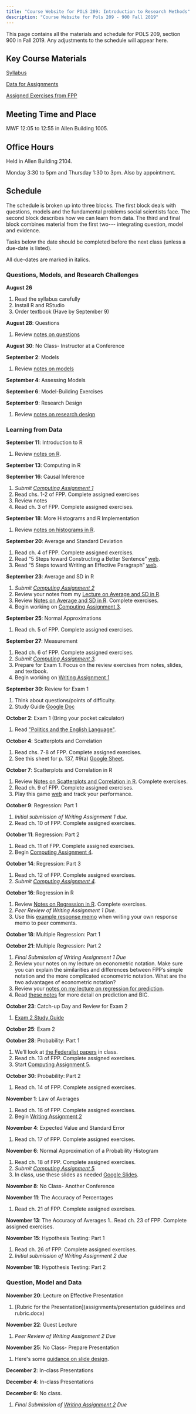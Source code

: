 ```yaml
---
title: "Course Website for POLS 209: Introduction to Research Methods"
description: "Course Website for Pols 209 - 900 Fall 2019"
---
```


This page contains all the materials and schedule for POLS 209, section 900 in Fall 2019. Any adjustments to the schedule will appear here.

## Key Course Materials

[Syllabus](files/pols-209-syllabus.pdf)

[Data for Assignments](files/data.zip)

[Assigned Exercises from FPP](files/fpp-exercises.pdf)

## Meeting Time and Place
MWF 12:05 to 12:55 in Allen Building 1005.

## Office Hours

Held in Allen Building 2104.

Monday 3:30 to 5pm and Thursday 1:30 to 3pm. Also by appointment.

## Schedule

The schedule is broken up into three blocks.
The first block deals with questions, models and the fundamental problems social scientists face.
The second block describes how we can learn from data.
The third and final block combines material from the first two--- integrating question, model and evidence.

Tasks below the date should be completed before the next class (unless a due-date is listed).

All due-dates are marked in italics.

### Questions, Models, and Research Challenges

**August 26**
1. Read the syllabus carefully
2. Install R and RStudio
3. Order textbook (Have by September 9)

**August 28**: Questions
1. Review [notes on questions](files/notes-02-questions.pdf)

**August 30**: No Class- Instructor at a Conference

**September 2**: Models
1. Review [notes on models](files/notes-03-models.pdf)

**September 4**: Assessing Models

**September 6**: Model-Building Exercises

**September 9**: Research Design
1. Review [notes on research design](files/notes-research-design.pdf)


### Learning from Data

**September 11**: Introduction to R
1. Review [notes on R](files/notes-04-computing.pdf).

**September 13**: Computing in R


**September 16**: Causal Inference
1. *Submit [Computing Assignment 1](assignments/r-assign-01.pdf)*
2. Read chs. 1-2 of FPP. Complete assigned exercises
3. Review notes
4. Read ch. 3 of FPP. Complete assigned exercises.

**September 18**: More Histograms and R Implementation
1. Review [notes on histograms in R](files/notes-08-histograms-r.pdf).

**September 20**: Average and Standard Deviation
1. Read ch. 4 of FPP. Complete assigned exercises.
2. Read “5 Steps toward Constructing a Better Sentence” [web](https://eebatou.wordpress.com/2011/09/02/writing-5-steps-toward-constructing-a-better-sentence/).
3. Read “5 Steps toward Writing an Effective Paragraph” [web](https://eebatou.wordpress.com/2007/01/21/5-steps-to-a-writing-an-effective-paragraph/).

**September 23**: Average and SD in R
1. *Submit [Computing Assignment 2](assignments/r-assign-02.pdf)*
2. Review your notes from my [Lecture on Average and SD in R](files/mean-sd-slides.pdf).
2. Review [Notes on Average and SD in R](files/notes-10-average-sd-r.pdf). Complete exercises.
3. Begin working on [Computing Assignment 3](assignments/r-assign-03.pdf).

**September 25**: Normal Approximations
1. Read ch. 5 of FPP. Complete assigned exercises.


**September 27**: Measurement
1. Read ch. 6 of FPP. Complete assigned exercises.
2. *Submit [Computing Assignment 3](assignments/r-assign-03.pdf).*
3. Prepare for Exam 1. Focus on the review exercises from notes, slides, and textbook.
4. Begin working on [Writing Assignment 1](assignments/writing-assignment-1.docx)

**September 30**: Review for Exam 1
1. Think about questions/points of difficulty.
2. Study Guide [Google Doc](https://docs.google.com/document/d/19WF7hCjFCnCWdCwYDDisxWmMCUmapI4wJdb-rnOdsuo/edit)

**October 2**: Exam 1 (Bring your pocket calculator)
1. Read ["Politics and the English Language"](files/HonorsOrwellPoliticsEnglishLanguage.pdf).

**October 4**: Scatterplots and Correlation
1. Read chs. 7-8 of FPP. Complete assigned exercises.
2. See this sheet for p. 137, #9(a) [Google Sheet](https://docs.google.com/spreadsheets/d/1Y2EuRIcbuZk6eu9WWUaNXSWnqJMi9XBXrA27BzqSeKk/edit).

**October 7**: Scatterplots and Correlation in R
1. Review [Notes on Scatterplots and Correlation in R](/files/notes-18-correlation-r.pdf). Complete exercises.
2. Read ch. 9 of FPP. Complete assigned exercises.
3. Play this game [web](http://www.rossmanchance.com/applets/GuessCorrelation.html) and track your performance.

**October 9**: Regression: Part 1
1. *Initial submission of Writing Assignment 1 due.*
2. Read ch. 10 of FPP. Complete assigned exercises.

**October 11**: Regression: Part 2
1. Read ch. 11 of FPP. Complete assigned exercises.
2. Begin [Computing Assignment 4](assignments/r-assign-04.pdf).

**October 14**: Regression: Part 3
1. Read ch. 12 of FPP. Complete assigned exercises.
2. *Submit [Computing Assignment 4](assignments/r-assign-04.pdf).*

**October 16**: Regression in R
1. Review [Notes on Regression in R](files/notes-23-regression-r.pdf). Complete exercises.
2. *Peer Review of Writing Assignment 1 Due.*
3. Use this [example response memo](assignments/response-memo-example.pdf) when writing your own response memo to peer comments.

**October 18**: Multiple Regression: Part 1

**October 21**: Multiple Regression: Part 2
1. *Final Submission of Writing Assignment 1 Due*
2. Review your notes on my lecture on econometric notation. Make sure you can explain the similarities and differences between FPP’s simple notation and the more complicated econometric notation. What are the two advantages of econometric notation?
3. Review your [notes on my lecture on regression for prediction](files/regression-prediction-slides.pdf).
4. Read [these notes](files/notes-23-regression-r.pdf) for more detail on prediction and BIC.


**October 23**: Catch-up Day and Review for Exam 2
1. [Exam 2 Study Guide](https://docs.google.com/document/d/1aRe1GgbJhoUTltteX-WPEJb-ImDVXq4FHz4QMuhThBY/edit#heading=h.pu6lyh4jr74b)

**October 25**: Exam 2


**October 28**: Probability: Part 1
1. We’ll look at [the Federalist papers](http://www.foundingfathers.info/federalistpapers/fedindex.htm) in class.
2. Read ch. 13 of FPP. Complete assigned exercises.
3. Start [Computing Assignment 5](assignments/r-assign-05.pdf).


**October 30**: Probability: Part 2
1. Read ch. 14 of FPP. Complete assigned exercises.

**November 1**: Law of Averages
1. Read ch. 16 of FPP. Complete assigned exercises.
2. Begin [Writing Assignment 2](assignments/writing-assignment-2.pdf)

**November 4**: Expected Value and Standard Error
1. Read ch. 17 of FPP. Complete assigned exercises.

**November 6**: Normal Approximation of a Probability Histogram
1. Read ch. 18 of FPP. Complete assigned exercises.
2. *Submit [Computing Assignment 5](assignments/r-assign-05.pdf).*
3. In class, use these slides as needed [Google Slides](https://docs.google.com/presentation/d/1SOUFFnB3VvILGscV5qOGxJnKJjHIHdbhFzxyB7SEJ8Y/edit#slide=id.g2ac70fc58f_0_9).

**November 8**: No Class- Another Conference

**November 11**: The Accuracy of Percentages
1. Read ch. 21 of FPP. Complete assigned exercises.

**November 13**: The Accuracy of Averages
1.. Read ch. 23 of FPP. Complete assigned exercises.

**November 15**: Hypothesis Testing: Part 1
1. Read ch. 26 of FPP. Complete assigned exercises.
2. *Initial submission of Writing Assignment 2 due*

**November 18**: Hypothesis Testing: Part 2


### Question, Model and Data

**November 20**: Lecture on Effective Presentation
1. [Rubric for the Presentation](assignments/presentation guidelines and rubric.docx)

**November 22**: Guest Lecture
1. *Peer Review of Writing Assignment 2 Due*

**November 25**: No Class- Prepare Presentation
1. Here's some [guidance on slide design](https://www.speechworks.net/what-would-the-gettysburg-address-look-like-in-powerpoint/).

**December 2**: In-class Presentations

**December 4**: In-class Presentations


**December 6**: No class.
1. *Final Submission of [Writing Assignment 2](assignments/writing-assignment-2.pdf) Due*
